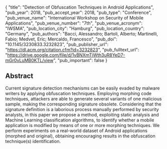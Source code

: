{
  "title": "Detection of Obfuscation Techniques in Android Applications",
  "pub_year": 2018,
  "pub_accept_year": 2018,
  "pub_type": "Conference",
  "pub_venue_name": "International Workshop on Security of Mobile Applications",
  "pub_venue_number": "7th",
  "pub_venue_acronym": "IWSMA",
  "pub_location_city": "Hamburg",
  "pub_location_country": "Germany",
  "pub_authors": "Bacci, Alessandro; Bartoli, Alberto; Martinelli, Fabio; Medvet, Eric; Mercaldo, Francesco",
  "pub_doi": "10.1145/3230833.3232823",
  "pub_publisher_url": "https://dl.acm.org/citation.cfm?id=3232823",
  "pub_fulltext_url": "https://drive.google.com/file/d/1yBNXmTiWth3uR8YeD7-mGr0vLuMB0KTL/view",
  "pub_important": false
}

## Abstract
Current signature detection mechanisms can be easily evaded by malware writers by applying obfuscation techniques. Employing morphing code techniques, attackers are able to generate several variants of one malicious sample, making the corresponding signature obsolete. Considering that the signature definition is a laborious process manually performed by security analysts, in this paper we propose a method, exploiting static analysis and Machine Learning classification algorithms, to identify whether a mobile application is modified by means of one or more morphing techniques. We perform experiments on a real-world dataset of Android applications (morphed and original), obtaining encouraging results in the obfuscation technique(s) identification.
